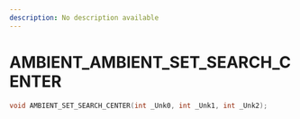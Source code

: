 ```yaml
---
description: No description available 
---
```


# AMBIENT\_AMBIENT_SET_SEARCH_CENTER

```cpp
void AMBIENT_SET_SEARCH_CENTER(int _Unk0, int _Unk1, int _Unk2);
```